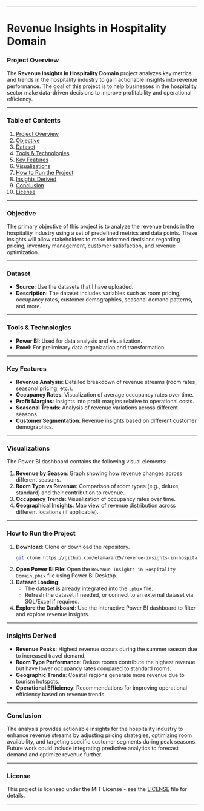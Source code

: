 
---

# **Revenue Insights in Hospitality Domain**

### **Project Overview**
The **Revenue Insights in Hospitality Domain** project analyzes key metrics and trends in the hospitality industry to gain actionable insights into revenue performance. The goal of this project is to help businesses in the hospitality sector make data-driven decisions to improve profitability and operational efficiency.

---

### Table of Contents
1. [Project Overview](#project-overview)
2. [Objective](#objective)
3. [Dataset](#dataset)
4. [Tools & Technologies](#tools--technologies)
5. [Key Features](#key-features)
6. [Visualizations](#visualizations)
7. [How to Run the Project](#how-to-run-the-project)
8. [Insights Derived](#insights-derived)
9. [Conclusion](#conclusion)
10. [License](#license)


---

### **Objective**
The primary objective of this project is to analyze the revenue trends in the hospitality industry using a set of predefined metrics and data points. These insights will allow stakeholders to make informed decisions regarding pricing, inventory management, customer satisfaction, and revenue optimization.

---

### **Dataset**
- **Source**: Use the datasets that I have uploaded.
- **Description**: The dataset includes variables such as room pricing, occupancy rates, customer demographics, seasonal demand patterns, and more.

---

### **Tools & Technologies**
- **Power BI**: Used for data analysis and visualization.
- **Excel**: For preliminary data organization and transformation.

---

### **Key Features**
- **Revenue Analysis**: Detailed breakdown of revenue streams (room rates, seasonal pricing, etc.).
- **Occupancy Rates**: Visualization of average occupancy rates over time.
- **Profit Margins**: Insights into profit margins relative to operational costs.
- **Seasonal Trends**: Analysis of revenue variations across different seasons.
- **Customer Segmentation**: Revenue insights based on different customer demographics.

---

### **Visualizations**
The Power BI dashboard contains the following visual elements:
1. **Revenue by Season**: Graph showing how revenue changes across different seasons.
2. **Room Type vs Revenue**: Comparison of room types (e.g., deluxe, standard) and their contribution to revenue.
3. **Occupancy Trends**: Visualization of occupancy rates over time.
4. **Geographical Insights**: Map view of revenue distribution across different locations (if applicable).

---

### **How to Run the Project**
1. **Download**: Clone or download the repository.
   ```bash
   git clone https://github.com/elamaran25/revenue-insights-in-hospitality-domain.git
   ```
2. **Open Power BI File**: 
   Open the `Revenue Insights in Hospitality Domain.pbix` file using Power BI Desktop.
3. **Dataset Loading**:
   - The dataset is already integrated into the `.pbix` file.
   - Refresh the dataset if needed, or connect to an external dataset via SQL/Excel if required.
4. **Explore the Dashboard**:
   Use the interactive Power BI dashboard to filter and explore revenue insights.

---

### **Insights Derived**
- **Revenue Peaks**: Highest revenue occurs during the summer season due to increased travel demand.
- **Room Type Performance**: Deluxe rooms contribute the highest revenue but have lower occupancy rates compared to standard rooms.
- **Geographic Trends**: Coastal regions generate more revenue due to tourism hotspots.
- **Operational Efficiency**: Recommendations for improving operational efficiency based on revenue trends.

---

### **Conclusion**
The analysis provides actionable insights for the hospitality industry to enhance revenue streams by adjusting pricing strategies, optimizing room availability, and targeting specific customer segments during peak seasons. Future work could include integrating predictive analytics to forecast demand and optimize revenue further.

---

### **License**
This project is licensed under the MIT License - see the [LICENSE](LICENSE) file for details.

---
